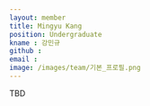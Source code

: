 ```yaml
---
layout: member
title: Mingyu Kang
position: Undergraduate
kname : 강민규
github : 
email : 
image: /images/team/기본_프로필.png
---
```


TBD
